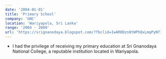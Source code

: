```yaml
---
date: '2004-01-01'
title: 'Primary School'
company: 'GNC'
location: 'Wariyapola, Sri Lanka'
range: '2004 - 2009'
url: 'https://srignanodaya.blogspot.com/?fbclid=IwAR0Dzn8tWPhQxLmqPyNfITDSq_we0puBV1Vq257_PIdY_c5HaP9JsJuDPVk'
---
```


- I had the privilege of receiving my primary education at Sri Gnanodaya National College, a reputable institution located in Wariyapola.
